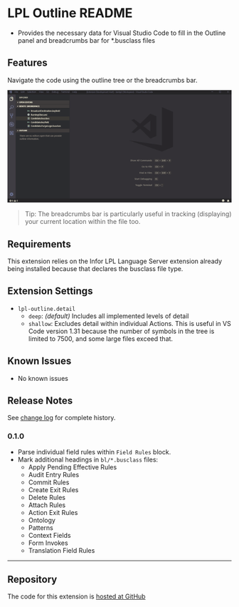 # LPL Outline README

* Provides the necessary data for Visual Studio Code to fill in the Outline panel and breadcrumbs bar for *.busclass files

## Features

Navigate the code using the outline tree or the breadcrumbs bar.

![Outlining and Breadcrumb](images/lpl-outline.gif)

> Tip: The breadcrumbs bar is particularly useful in tracking (displaying) your current location within the file too.

## Requirements	
 
 This extension relies on the Infor LPL Language Server extension already being installed because that declares the busclass file type.

## Extension Settings

* `lpl-outline.detail`
   * `deep`: *(default)* Includes all implemented levels of detail
   * `shallow`: Excludes detail within individual Actions. This is useful in VS Code version 1.31 because the number of symbols in the tree is limited to 7500, and some large files exceed that.

## Known Issues

* No known issues

## Release Notes

See [change log](CHANGELOG.md) for complete history.

### 0.1.0

- Parse individual field rules within `Field Rules` block.
- Mark additional headings in `bl/*.busclass` files:
    - Apply Pending Effective Rules
    - Audit Entry Rules
    - Commit Rules
    - Create Exit Rules
    - Delete Rules
    - Attach Rules
    - Action Exit Rules
    - Ontology
    - Patterns
    - Context Fields
    - Form Invokes
    - Translation Field Rules

-----------------------------------------------------------------------------------------------------------

## Repository

The code for this extension is [hosted at GitHub](https://github.com/bluemonkmn/lpl-outline)
